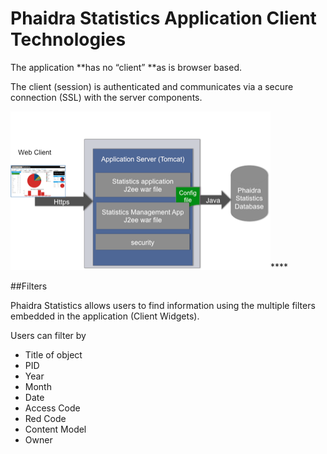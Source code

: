 # Phaidra Statistics Application Client Technologies

The application **has no “client” **as is browser based.

The client (session) is authenticated and communicates via a secure connection (SSL) with the server components.

![](client1.png)****

##Filters 

Phaidra Statistics allows users to find information  using the multiple filters embedded in the application (Client Widgets).

Users can filter by

* Title of object
* PID
* Year
* Month
* Date
* Access Code
* Red Code
* Content Model
* Owner

